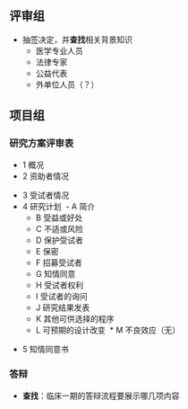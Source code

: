 ## 评审组

* 抽签决定，并**查找**相关背景知识
  * 医学专业人员
  * 法律专家
  * 公益代表
  * 外单位人员（？）
  
  
## 项目组

### 研究方案评审表
- 1 概况
- 2 资助者情况
* 3 受试者情况
* 4 研究计划
  - A 简介
  * B 受益或好处
  * C 不适或风险
  * D 保护受试者
  * E 保密
  * F 招募受试者
  * G 知情同意
  * H 受试者权利
  * I 受试者的询问
  * J 研究结果发表
  * K 其他可供选择的程序
  * L 可预期的设计改变
  * M 不良效应（无）
- 5 知情同意书
  
### 答辩
* **查找**：临床一期的答辩流程要展示哪几项内容
    
